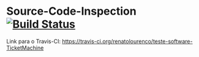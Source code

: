 Source-Code-Inspection [![Build Status](https://travis-ci.org/renatolourenco/teste-software-TicketMachine.svg?branch=master)](https://travis-ci.org/renatolourenco/teste-software-TicketMachine)
======================

Link para o Travis-CI: https://travis-ci.org/renatolourenco/teste-software-TicketMachine
